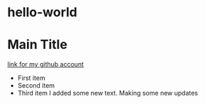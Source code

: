 # hello-world
# Main Title
[link for my github account](https://github.com/dymchenkko)
- First item
- Second item
- Third item
I added some new text.
Making some new updates
